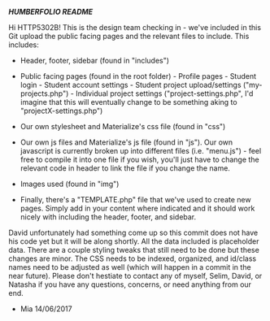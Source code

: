***HUMBERFOLIO README***

Hi HTTP5302B! This is the design team checking in - we've included in this Git upload the public facing pages and the relevant files to include. This includes:

- Header, footer, sidebar (found in "includes")

- Public facing pages (found in the root folder)
        - Profile pages
        - Student login
        - Student account settings
        - Student project upload/settings ("my-projects.php")
        - Individual project settings ("project-settings.php", I'd imagine that this will eventually change to be something aking to "projectX-settings.php")
    
- Our own stylesheet and Materialize's css file (found in "css")

- Our own js files and Materialize's js file (found in "js"). 
Our own javascript is currently broken up into different files (i.e. "menu.js") - feel free to compile it into one file if you wish, you'll just have to change the relevant code in header to link the file if you change the name.

- Images used (found in "img")

- Finally, there's a "TEMPLATE.php" file that we've used to create new pages. Simply add in your content where indicated and it should work nicely with including the header, footer, and sidebar.

David unfortunately had something come up so this commit does not have his code yet but it will be along shortly. All the data included is placeholder data. There are a couple styling tweaks that still need to be done but these changes are minor. The CSS needs to be indexed, organized, and id/class names need to be adjusted as well (which will happen in a commit in the near future). Please don't hestiate to contact any of myself, Selim, David, or Natasha if you have any questions, concerns, or need anything from our end.

- Mia 
14/06/2017